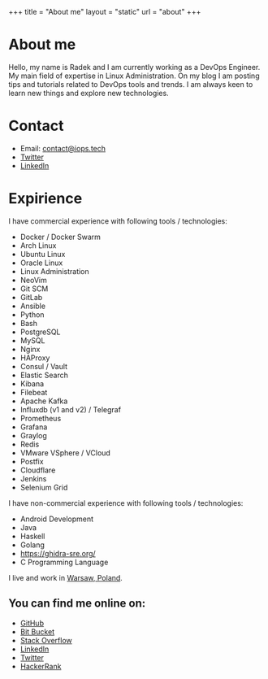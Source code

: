+++
title = "About me"
layout = "static"
url = "about"
+++

# About me
Hello, my name is Radek and I am currently working as a DevOps Engineer. My main
field of expertise in Linux Administration. On my blog I am posting tips and
tutorials related to DevOps tools and trends. I am always keen to learn new
things and explore new technologies.

# Contact

- Email: <a href="mailto:contact@iops.tech">contact@iops.tech</a>
- [Twitter](https://twitter.com/iops_tech)
- [LinkedIn](https://www.linkedin.com/in/radoslaw-zaluska/)

# Expirience

I have commercial experience with following tools / technologies:
- Docker / Docker Swarm
- Arch Linux
- Ubuntu Linux
- Oracle Linux
- Linux Administration
- NeoVim
- Git SCM
- GitLab
- Ansible
- Python
- Bash
- PostgreSQL
- MySQL
- Nginx
- HAProxy
- Consul / Vault
- Elastic Search
- Kibana
- Filebeat
- Apache Kafka
- Influxdb (v1 and v2) / Telegraf
- Prometheus
- Grafana
- Graylog
- Redis
- VMware VSphere / VCloud
- Postfix
- Cloudflare
- Jenkins
- Selenium Grid

I have non-commercial experience with following tools / technologies:
- Android Development
- Java
- Haskell
- Golang
- https://ghidra-sre.org/
- C Programming Language

I live and work in [Warsaw, Poland](https://tools.wmflabs.org/geohack/geohack.php?pagename=Warsaw&params=52_14_N_21_1_E_region:PL_type:city).

## You can find me online on:
- [GitHub](https://github.com/rzaluska)
- [Bit Bucket](https://bitbucket.org/Panoramix/)
- [Stack Overflow](https://stackoverflow.com/users/8307258/)
- [LinkedIn](https://www.linkedin.com/in/radoslaw-zaluska/)
- [Twitter](https://twitter.com/iops_tech)
- [HackerRank](https://www.hackerrank.com/rzaluska)
